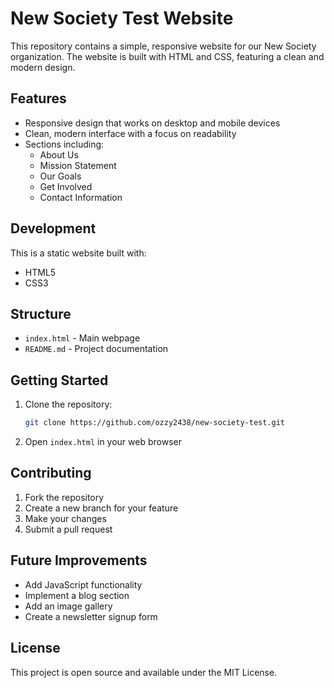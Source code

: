 # New Society Test Website

This repository contains a simple, responsive website for our New Society organization. The website is built with HTML and CSS, featuring a clean and modern design.

## Features

- Responsive design that works on desktop and mobile devices
- Clean, modern interface with a focus on readability
- Sections including:
  - About Us
  - Mission Statement
  - Our Goals
  - Get Involved
  - Contact Information

## Development

This is a static website built with:
- HTML5
- CSS3

## Structure

- `index.html` - Main webpage
- `README.md` - Project documentation

## Getting Started

1. Clone the repository:
   ```bash
   git clone https://github.com/ozzy2438/new-society-test.git
   ```
2. Open `index.html` in your web browser

## Contributing

1. Fork the repository
2. Create a new branch for your feature
3. Make your changes
4. Submit a pull request

## Future Improvements

- Add JavaScript functionality
- Implement a blog section
- Add an image gallery
- Create a newsletter signup form

## License

This project is open source and available under the MIT License.
